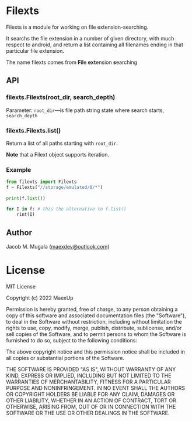 # Filexts
Filexts is a module for working on file extension-searching.

It searchs the file extension in a number of given directory, with much respect to android,
and return a list containing all filenames ending in that particular file extension.

The name filexts comes from **Fil**e **ext**ension **s**earching

## API
### filexts.Filexts(root_dir, search_depth)

Parameter: `root_dir`—is file path string state where search starts, `search_depth`

### filexts.Filexts.list()

Return a list of all paths starting with `root_dir`.

**Note** that a Filext object supports iteration.

### Example

```python
from filexts import Filexts
f = Filexts("//storage/emulated/0/*")
    
print(f.list())

for I in f: # this the alternative to f.list()
    rint(I)
```

## Author
Jacob M. Mugala (maexdev@outlook.com)

# License
MIT License

Copyright (c) 2022 MaexUp

Permission is hereby granted, free of charge, to any person obtaining a copy
of this software and associated documentation files (the "Software"), to deal
in the Software without restriction, including without limitation the rights
to use, copy, modify, merge, publish, distribute, sublicense, and/or sell
copies of the Software, and to permit persons to whom the Software is
furnished to do so, subject to the following conditions:

The above copyright notice and this permission notice shall be included in all
copies or substantial portions of the Software.

THE SOFTWARE IS PROVIDED "AS IS", WITHOUT WARRANTY OF ANY KIND, EXPRESS OR
IMPLIED, INCLUDING BUT NOT LIMITED TO THE WARRANTIES OF MERCHANTABILITY,
FITNESS FOR A PARTICULAR PURPOSE AND NONINFRINGEMENT. IN NO EVENT SHALL THE
AUTHORS OR COPYRIGHT HOLDERS BE LIABLE FOR ANY CLAIM, DAMAGES OR OTHER
LIABILITY, WHETHER IN AN ACTION OF CONTRACT, TORT OR OTHERWISE, ARISING FROM,
OUT OF OR IN CONNECTION WITH THE SOFTWARE OR THE USE OR OTHER DEALINGS IN THE
SOFTWARE.

